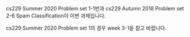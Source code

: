 cs229 Summer 2020 Problem set 1-1번과 cs229 Autumn 2018 Problem set 2-6 Spam Classification이 이번 과제입니다.

cs229 Summer 2020 Problem set 1의 경우 week 3-1을 참고 바랍니다.
